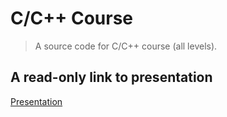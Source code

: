 # C/C++ Course
> A source code for C/C++ course (all levels).

## A read-only link to presentation

[Presentation](https://vutbr-my.sharepoint.com/:p:/g/personal/xmzahra10_vutbr_cz/ETXRkxqJIz9BhDUF50Yw5r0BXJaJuXQ8GuMNOCIp47JxFA?e=gDUKrw)
